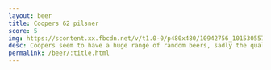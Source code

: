 ```yaml
---
layout: beer
title: Coopers 62 pilsner
score: 5
img: https://scontent.xx.fbcdn.net/v/t1.0-0/p480x480/10942756_10153055770968745_4182424304505127141_n.jpg?oh=be13ab3b554986a059dab320b2f4cc82&oe=5879D10B
desc: Coopers seem to have a huge range of random beers, sadly the quality varies quite a bit
permalink: /beer/:title.html
---
```

